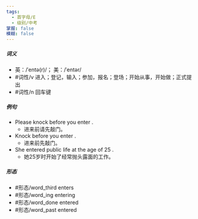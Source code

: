 ```yaml
---
tags:
  - 首字母/E
  - 级别/中考
掌握: false
模糊: false
---
```

##### 词义
- 英：/ˈentə(r)/； 美：/ˈentər/
- #词性/v  进入；登记，输入；参加，报名；登场；开始从事，开始做；正式提出
- #词性/n  回车键
##### 例句
- Please knock before you enter .
	- 进来前请先敲门。
- Knock before you enter .
	- 进来前先敲门。
- She entered public life at the age of 25 .
	- 她25岁时开始了经常抛头露面的工作。
##### 形态
- #形态/word_third enters
- #形态/word_ing entering
- #形态/word_done entered
- #形态/word_past entered
